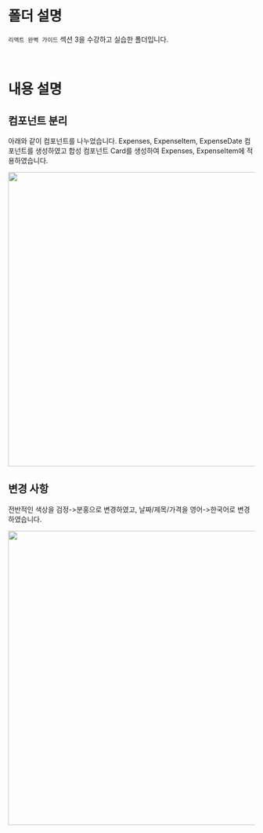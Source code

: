 # 폴더 설명
`리액트 완벽 가이드` 섹션 3을 수강하고 실습한 폴더입니다.

<br>

# 내용 설명
## 컴포넌트 분리
아래와 같이 컴포넌트를 나누었습니다. Expenses, ExpenseItem, ExpenseDate 컴포넌트를 생성하였고 합성 컴포넌트 Card를 생성하여 Expenses, ExpenseItem에 적용하였습니다.

<img src='https://user-images.githubusercontent.com/101965666/214746208-02063c4a-abc9-41c5-b5ad-f49455f30441.png' width='600'>

<br>

## 변경 사항
전반적인 색상을 검정->분홍으로 변경하였고, 날짜/제목/가격을 영어->한국어로 변경하였습니다.

<img src='https://user-images.githubusercontent.com/101965666/214744533-1b4f93d1-01c0-4850-a5ab-d29a1a3d9626.PNG' width='600'>

